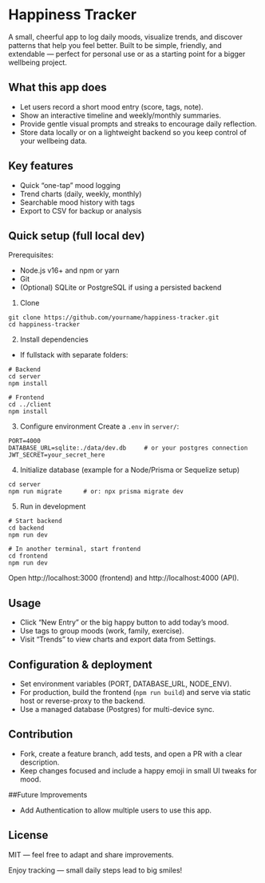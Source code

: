 # Happiness Tracker

A small, cheerful app to log daily moods, visualize trends, and discover patterns that help you feel better. Built to be simple, friendly, and extendable — perfect for personal use or as a starting point for a bigger wellbeing project.

## What this app does
- Let users record a short mood entry (score, tags, note).
- Show an interactive timeline and weekly/monthly summaries.
- Provide gentle visual prompts and streaks to encourage daily reflection.
- Store data locally or on a lightweight backend so you keep control of your wellbeing data.

## Key features
- Quick “one-tap” mood logging
- Trend charts (daily, weekly, monthly)
- Searchable mood history with tags
- Export to CSV for backup or analysis

## Quick setup (full local dev)
Prerequisites:
- Node.js v16+ and npm or yarn
- Git
- (Optional) SQLite or PostgreSQL if using a persisted backend

1. Clone
```
git clone https://github.com/yourname/happiness-tracker.git
cd happiness-tracker
```

2. Install dependencies
- If fullstack with separate folders:
```
# Backend
cd server
npm install

# Frontend
cd ../client
npm install
```

3. Configure environment
Create a `.env` in `server/`:
```
PORT=4000
DATABASE_URL=sqlite:./data/dev.db     # or your postgres connection
JWT_SECRET=your_secret_here
```

4. Initialize database (example for a Node/Prisma or Sequelize setup)
```
cd server
npm run migrate      # or: npx prisma migrate dev
```

5. Run in development
```
# Start backend
cd backend
npm run dev

# In another terminal, start frontend
cd frontend
npm run dev
```
Open http://localhost:3000 (frontend) and http://localhost:4000 (API).

## Usage
- Click “New Entry” or the big happy button to add today’s mood.
- Use tags to group moods (work, family, exercise).
- Visit “Trends” to view charts and export data from Settings.

## Configuration & deployment
- Set environment variables (PORT, DATABASE_URL, NODE_ENV).
- For production, build the frontend (`npm run build`) and serve via static host or reverse-proxy to the backend.
- Use a managed database (Postgres) for multi-device sync.

## Contribution
- Fork, create a feature branch, add tests, and open a PR with a clear description.
- Keep changes focused and include a happy emoji in small UI tweaks for mood.

##Future Improvements
- Add Authentication to allow multiple users to use this app.

## License
MIT — feel free to adapt and share improvements.

Enjoy tracking — small daily steps lead to big smiles!